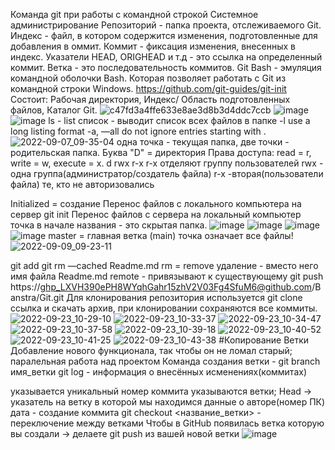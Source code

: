 Команда git при работы с командной строкой
Системное администрирование
Репозиторий - папка проекта, отслеживаемого Git.
Индекс - файл, в котором содержится изменения, подготовленные для добавления в оммит.
Коммит - фиксация изменения, внесенных в индекс.
Указатели HEAD, ORIGHEAD и т.д - это ссылка на определенный коммит.
Ветка - это последовательность коммитов.
Git Bash - эмуляция командной оболочки Bash. Которая позволяет работать с Git из командной строки Windows.
https://github.com/git-guides/git-init
Состоит: Рабочая директория, Индекс/ Область подготовленных файлов, Каталог Git.
![c47fd3a4ffe633e8ae3d8b3d4ddc7ccb](https://user-images.githubusercontent.com/97594123/188800807-6f96ce5f-40ac-4b49-ad1f-1cff7eb86355.png)
![image](https://user-images.githubusercontent.com/97594123/188801119-186289fa-1ae6-49f1-a970-fc117a871613.png)
![image](https://user-images.githubusercontent.com/97594123/188803912-a2809ea6-3e3b-4ae4-ad51-a5ec5a6facfc.png)
ls - list список - выводит список всех файлов в папке
-l use a long listing format
-a, —all do not ignore entries starting with .
![2022-09-07_09-35-04](https://user-images.githubusercontent.com/97594123/188805980-5772230e-0e69-4454-8755-6146cb25b2ae.png)
одна точка - текущая папка, две точки - родительская папка.
Буква "D" = директория
Права доступа: read = r, write = w, execute = x.
d rwx r-x r-x
отделяют группу пользователей rwx - одна группа(администратор/создатель файла) r-x -вторая(пользователи файла) те, кто не авторизовались

Initialized = создание
Перенос файлов с локального компьютера на сервер
git init
Перенос файлов с сервера на локальный компьютер
точка в начале названия - это скрытая папка.
![image](https://user-images.githubusercontent.com/50214016/188814275-2a039f86-a81b-49ec-8848-6e85c706ec63.png)
![image](https://user-images.githubusercontent.com/97594123/188816459-8e415df3-4123-4629-ae4f-4507a1a4f0d2.png)
![image](https://user-images.githubusercontent.com/97594123/188817117-a4c98566-7a3f-4381-9d38-39596bdda648.png)
![image](https://user-images.githubusercontent.com/97594123/188817813-ecb42db6-3b42-4d92-b217-4e392538df59.png)
master = главная ветка (main)
точка означает все файлы!
![2022-09-09_09-23-11](https://user-images.githubusercontent.com/97594123/189284974-b56ff2fb-7b18-4366-baef-8c4e208fbcfe.png)

git add <name>
git rm —cached Readme.md
rm = remove удаление
<file> - вместо него имя файла Readme.md
remote - привязывают к существующему
git push https://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@github.com/Banstra/Git.git
Для клонирования репозитория используется git clone ссылка и скачать архив, при клонировании сохраняются все коммиты.
![2022-09-23_10-29-10](https://user-images.githubusercontent.com/97594123/191911254-66cfee40-c693-446b-a700-7d6ef05e0019.png)
![2022-09-23_10-33-37](https://user-images.githubusercontent.com/97594123/191911932-7ad3fe6b-156e-42a5-a2bd-8dcc430d7824.png)
![2022-09-23_10-34-47](https://user-images.githubusercontent.com/97594123/191912131-49b829cf-8ea0-4c24-af99-6f5383a7dd08.png)
![2022-09-23_10-37-58](https://user-images.githubusercontent.com/97594123/191912626-ecabcd06-d6d9-4151-92f1-9889b8c6e7c1.png)
![2022-09-23_10-39-18](https://user-images.githubusercontent.com/97594123/191912820-3e80846f-1523-4198-90d7-658c07b76e5c.png)
![2022-09-23_10-40-52](https://user-images.githubusercontent.com/97594123/191913081-756f475c-a1b6-45c6-acff-16c9146a3594.png)
![2022-09-23_10-41-25](https://user-images.githubusercontent.com/97594123/191913168-4775db4e-c91b-400c-8c2b-9876a3bcb507.png)
![2022-09-23_10-43-38](https://user-images.githubusercontent.com/97594123/191913527-401b18f1-2dd1-447b-9eb0-46891aeb472e.png)
  #Копирование
  Ветки
Добавление нового функционала, так чтобы он не ломал старый; паралельная работа над проектом Команда создания ветки - git branch имя_ветки git log - информация о внесённых исменениях(коммитах)

указывается уникальный номер коммита
указываются ветки; Head -> указатель на ветку в которой мы находимся
данные о авторе(номер ПК)
дата - создание коммита
git checkout <название_ветки> - переключение между ветками
Чтобы в GitHub появилась ветка которую вы создали -> делаете git push из вашей новой ветки
  ![image](https://user-images.githubusercontent.com/97594421/194836774-5ce7b193-9691-4b5b-b53c-b1d041b43dca.png)

